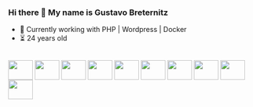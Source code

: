 ### Hi there 👋 My name is Gustavo Breternitz

- 🔭 Currently working with PHP | Wordpress | Docker 
- ⏳ 24 years old

<div style="display: inline_block"><br>
  <img height="40" width="50" align="center" src="https://cdn.jsdelivr.net/gh/devicons/devicon/icons/php/php-original.svg" />
  <img height="40" width="50" align="center" src="https://cdn.jsdelivr.net/gh/devicons/devicon/icons/wordpress/wordpress-plain.svg" />
  <img height="40" width="50" align="center" src="https://cdn.jsdelivr.net/gh/devicons/devicon/icons/javascript/javascript-original.svg" />
  <img height="40" width="50" align="center" src="https://cdn.jsdelivr.net/gh/devicons/devicon/icons/git/git-original.svg" />
  <img height="40" width="50" align="center" src="https://cdn.jsdelivr.net/gh/devicons/devicon/icons/laravel/laravel-plain-wordmark.svg" />
  <img height="40" width="50" align="center" src="https://cdn.jsdelivr.net/gh/devicons/devicon/icons/docker/docker-original-wordmark.svg" />
  <img height="40" width="50" align="center" src="https://cdn.jsdelivr.net/gh/devicons/devicon/icons/linux/linux-original.svg" />
  <img height="40" width="50" align="center" src="https://cdn.jsdelivr.net/gh/devicons/devicon/icons/apache/apache-line-wordmark.svg" />
  <img height="40" width="50" align="center" src="https://cdn.jsdelivr.net/gh/devicons/devicon/icons/html5/html5-original-wordmark.svg" />
  <img height="40" width="50" align="center" src="https://cdn.jsdelivr.net/gh/devicons/devicon/icons/css3/css3-original-wordmark.svg" />       
</div>
